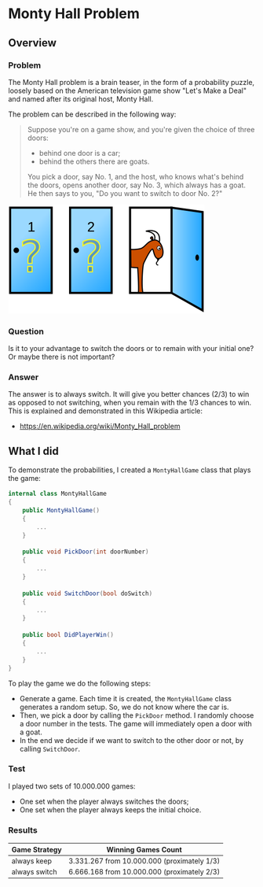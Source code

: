 # Monty Hall Problem

## Overview

### Problem

The Monty Hall problem is a brain teaser, in the form of a probability puzzle, loosely based on the American television game show "Let's Make a Deal" and named after its original host, Monty Hall.

The problem can be described in the following way:

> Suppose you're on a game show, and you're given the choice of three  doors:
>
> - behind one door is a car;
> - behind the others there are goats.
>
> You pick a  door, say No. 1, and the host, who knows what's behind the doors, opens  another door, say No. 3, which always has a goat. He then says to you, "Do you  want to switch to door No. 2?"

![Monty Hall Problem Overview](problem-overview.png)

### Question

Is it to your advantage to switch the doors or to remain with your initial one? Or maybe there is not important?

### Answer

The answer is to always switch. It will give you better chances (2/3) to win as opposed to not switching, when you remain with the 1/3 chances to win. This is explained and demonstrated in this Wikipedia article:

- https://en.wikipedia.org/wiki/Monty_Hall_problem

## What I did

To demonstrate the probabilities, I created a `MontyHallGame` class that plays the game:

```csharp
internal class MontyHallGame
{
	public MontyHallGame()
	{
		...
	}

	public void PickDoor(int doorNumber)
	{
        ...
	}

	public void SwitchDoor(bool doSwitch)
	{
		...
	}

	public bool DidPlayerWin()
	{
		...
	}
}

```

To play the game we do the following steps:

- Generate a game. Each time it is created, the `MontyHallGame` class generates a random setup. So, we do not know where the car is.
- Then, we pick a door by calling the `PickDoor` method. I randomly choose a door number in the tests. The game will immediately open a door with a goat.
- In the end we decide if we want to switch to the other door or not, by calling `SwitchDoor`.

### Test

I played two sets of 10.000.000 games:

- One set when the player always switches the doors;
- One set when the player always keeps the initial choice.

### Results

| Game Strategy | Winning Games Count                         |
| ------------- | ------------------------------------------- |
| always keep   | 3.331.267 from 10.000.000 (proximately 1/3) |
| always switch | 6.666.168 from 10.000.000 (proximately 2/3) |

